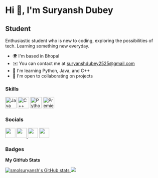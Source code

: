 # Hi 👋, I'm Suryansh Dubey

## Student
Enthusiastic student who is new to coding, exploring the possibilities of tech. Learning something new everyday.

- 🌍 I'm based in Bhopal
- ✉️ You can contact me at [suryanshdubey2525@gmail.com](mailto:suryanshdubey2525@gmail.com)
- 🧠 I'm learning Python, Java, and C++
- 🤝 I'm open to collaborating on projects

### Skills

<p align="left">
    <a href="https://www.oracle.com/java/" target="_blank" rel="noreferrer"><img src="https://raw.githubusercontent.com/danielcranney/readme-generator/main/public/icons/skills/java-colored.svg" width="36" height="36" alt="Java" /></a>
    <a href="https://docs.microsoft.com/en-us/cpp/?view=msvc-170" target="_blank" rel="noreferrer"><img src="https://raw.githubusercontent.com/danielcranney/readme-generator/main/public/icons/skills/cplusplus-colored.svg" width="36" height="36" alt="C++" /></a>
    <a href="https://www.python.org/" target="_blank" rel="noreferrer"><img src="https://raw.githubusercontent.com/danielcranney/readme-generator/main/public/icons/skills/python-colored.svg" width="36" height="36" alt="Python" /></a>
    <a href="https://www.adobe.com/uk/products/premiere.html" target="_blank" rel="noreferrer"><img src="https://raw.githubusercontent.com/danielcranney/readme-generator/main/public/icons/skills/premierepro-colored.svg" width="36" height="36" alt="Premiere Pro" /></a>
</p>

### Socials

<p align="left">
    <a href="https://discord.com/users/smol_hammy_" target="_blank" rel="noreferrer"><img src="https://raw.githubusercontent.com/danielcranney/readme-generator/main/public/icons/socials/discord.svg" width="32" height="32" /></a>
    <a href="https://www.github.com/smolsuryansh" target="_blank" rel="noreferrer"> <picture> <source media="(prefers-color-scheme: dark)" srcset="https://raw.githubusercontent.com/danielcranney/readme-generator/main/public/icons/socials/github-dark.svg" /> <source media="(prefers-color-scheme: light)" srcset="https://raw.githubusercontent.com/danielcranney/readme-generator/main/public/icons/socials/github.svg" /> <img src="https://raw.githubusercontent.com/danielcranney/readme-generator/main/public/icons/socials/github.svg" width="32" height="32" /> </picture> </a>
    <a href="http://www.instagram.com/smol_hammy_" target="_blank" rel="noreferrer"><img src="https://raw.githubusercontent.com/danielcranney/readme-generator/main/public/icons/socials/instagram.svg" width="32" height="32" /></a>
    <a href="https://www.linkedin.com/in/suryansh-dubey-271418285/" target="_blank" rel="noreferrer"><img src="https://raw.githubusercontent.com/danielcranney/readme-generator/main/public/icons/socials/linkedin.svg" width="32" height="32" /></a>
</p>


### Badges

**My GitHub Stats**

<a href="http://www.github.com/smolsuryansh">
    <img src="https://github-readme-stats.vercel.app/api?username=smolsuryansh&show_icons=true&hide=&count_private=true&title_color=faab00&text_color=ffffff&icon_color=eb9205&bg_color=1c1917&hide_border=true&show_icons=true" alt="smolsuryansh's GitHub stats" />
</a>

<a href="http://www.github.com/smolsuryansh">
    <img src="https://github-readme-streak-stats.herokuapp.com/?user=smolsuryansh&stroke=ffffff&background=1c1917&ring=eb9205&fire=eb9205&currStreakNum=ffffff&currStreakLabel=eb9205&sideNums=ffffff&sideLabels=ffffff&dates=ffffff&hide_border=true" />
</a>
